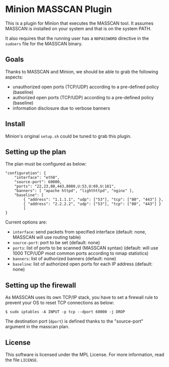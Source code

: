 Minion MASSCAN Plugin
=====================

This is a plugin for Minion that executes the MASSCAN tool. It assumes MASSCAN is installed on your system and that is on the system PATH.

It also requires that the running user has a `NOPASSWORD` directive in the `sudoers` file for the MASSCAN binary.

Goals
-----

Thanks to MASSCAN and Minion, we should be able to grab the following aspects:

* unauthorized open ports (TCP/UDP) according to a pre-defined policy (baseline)
* authorized open ports (TCP/UDP) according to a pre-defined policy (baseline)
* information disclosure due to verbose banners

Install
-------

Minion's original `setup.sh` could be tuned to grab this plugin.

Setting up the plan
-------------------

The plan must be configured as below:

    "configuration": {
    	"interface": "eth0",
    	"source-port": 60000,
        "ports": "22,23,80,443,8080,U:53,U:69,U:161",
        "banners": [ "apache httpd", "lighthttpd", "nginx" ],
        "baseline": [
            { "address": "1.1.1.1", "udp": ["53"], "tcp": ["80", "443"] },
            { "address": "2.2.2.2", "udp": ["53"], "tcp": ["80", "443"] }
            ]
    }

Current options are:

* `interface`: send packets from specified interface (default: none, MASSCAN will use routing table)
* `source-port`: port to be set (default: none)
* `ports`: list of ports to be scanned (MASSCAN syntax) (default: will use 1000 TCP/UDP most common ports according to nmap statistics)
* `banners`: list of authorized banners (default: none)
* `baseline`: list of authorized open ports for each IP address (default: none)

Setting up the firewall
-----------------------

As MASSCAN uses its own TCP/IP stack, you have to set a firewall rule to prevent your OS to reset TCP connections as below:

    $ sudo iptables -A INPUT -p tcp --dport 60000 -j DROP

The destination port (`dport`) is defined thanks to the "source-port" argument in the masscan plan.

License
-------
This software is licensed under the MPL License. For more information, read the file ``LICENSE``.